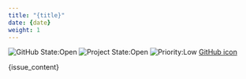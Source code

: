 ```yaml
---
title: "{title}"
date: {date}
weight: 1
---
```


![GitHub State:Open](https://img.shields.io/badge/GitHub_State-Open-brightgreen)
![Project State:Open](https://img.shields.io/badge/Project_State-Open-brightgreen)
![Priority:Low](https://img.shields.io/badge/Priority-Low-blue)
<a href='https://github.com/absa-group/aqueduct-living-documentation/issues/5' target='_blank'>GitHub icon</a>

{issue_content}
